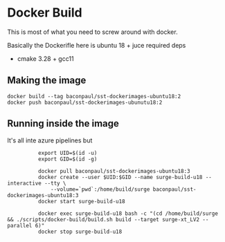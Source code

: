 # Docker Build

This is most of what you need to screw around with docker.

Basically the Dockerifle here is ubuntu 18 + juce required deps
+ cmake 3.28 + gcc11

## Making the image

```
docker build --tag baconpaul/sst-dockerimages-ubuntu18:2
docker push baconpaul/sst-dockerimages-ubunutu18:2
```

## Running inside the image

It's all inte azure pipelines but

```
          export UID=$(id -u)
          export GID=$(id -g)

          docker pull baconpaul/sst-dockerimages-ubuntu18:3
          docker create --user $UID:$GID --name surge-build-u18 --interactive --tty \
              --volume=`pwd`:/home/build/surge baconpaul/sst-dockerimages-ubuntu18:3
          docker start surge-build-u18

          docker exec surge-build-u18 bash -c "(cd /home/build/surge && ./scripts/docker-build/build.sh build --target surge-xt_LV2 --parallel 6)"
          docker stop surge-build-u18

```
